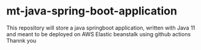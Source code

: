 # mt-java-spring-boot-application
This repository will store a java springboot application, written with Java 11 and meant to be deployed on AWS Elastic beanstalk using github actions
Thannk you